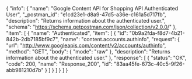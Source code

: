 {
  "info": {
    "name": "Google Content API for Shopping API Authenticated User",
    "_postman_id": "e1cd23e1-d8a9-47d5-a36e-c161a5d717fb",
    "description": "Returns information about the authenticated user.",
    "schema": "https://schema.getpostman.com/json/collection/v2.0.0/"
  },
  "item": [
    {
      "name": "Authenticated",
      "item": [
        {
          "id": "0b9a2fda-f8d7-4b21-842b-2db7185bf9c7",
          "name": "content.accounts.authinfo",
          "request": {
            "url": "http://www.googleapis.com/content/v2/accounts/authinfo",
            "method": "GET",
            "body": {
              "mode": "raw"
            },
            "description": "Returns information about the authenticated user."
          },
          "response": [
            {
              "status": "OK",
              "code": 200,
              "name": "Response_200",
              "id": "83aa45fe-673c-40c5-9f26-abb981210d7b"
            }
          ]
        }
      ]
    }
  ]
}